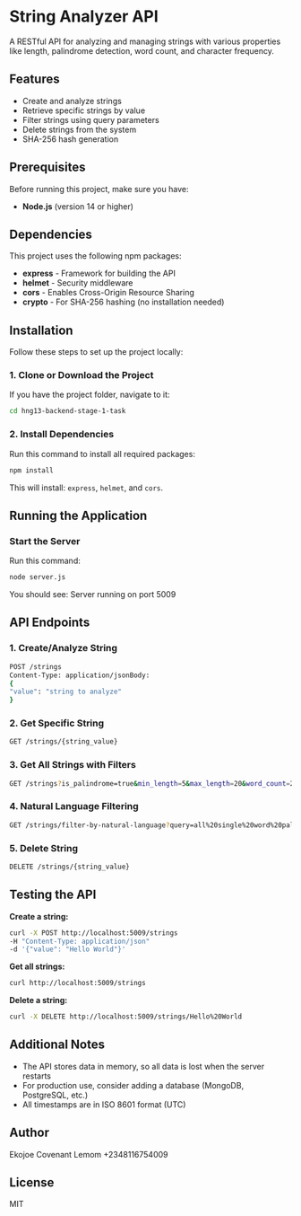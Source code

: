 # String Analyzer API

A RESTful API for analyzing and managing strings with various properties like length, palindrome detection, word count, and character frequency.

## Features

- Create and analyze strings
- Retrieve specific strings by value
- Filter strings using query parameters
- Delete strings from the system
- SHA-256 hash generation

## Prerequisites

Before running this project, make sure you have:

- **Node.js** (version 14 or higher)

## Dependencies

This project uses the following npm packages:

- **express** - Framework for building the API
- **helmet** - Security middleware
- **cors** - Enables Cross-Origin Resource Sharing
- **crypto** - For SHA-256 hashing (no installation needed)

## Installation

Follow these steps to set up the project locally:

### 1. Clone or Download the Project

If you have the project folder, navigate to it:
```bash
cd hng13-backend-stage-1-task
```

### 2. Install Dependencies

Run this command to install all required packages:
```bash
npm install
```

This will install: `express`, `helmet`, and  `cors`.

## Running the Application

### Start the Server

Run this command:
```bash
node server.js
```

You should see:
Server running on port 5009

## API Endpoints

### 1. Create/Analyze String
```bash
POST /strings
Content-Type: application/jsonBody:
{
"value": "string to analyze"
}
```

### 2. Get Specific String
```bash
GET /strings/{string_value}
```

### 3. Get All Strings with Filters
```bash
GET /strings?is_palindrome=true&min_length=5&max_length=20&word_count=2&contains_character=a
```

### 4. Natural Language Filtering
```bash
GET /strings/filter-by-natural-language?query=all%20single%20word%20palindromic%20strings
```

### 5. Delete String
```bash
DELETE /strings/{string_value}
```

## Testing the API

**Create a string:**
```bash
curl -X POST http://localhost:5009/strings 
-H "Content-Type: application/json" 
-d '{"value": "Hello World"}'
```

**Get all strings:**
```bash
curl http://localhost:5009/strings
```

**Delete a string:**
```bash
curl -X DELETE http://localhost:5009/strings/Hello%20World
```

## Additional Notes

- The API stores data in memory, so all data is lost when the server restarts
- For production use, consider adding a database (MongoDB, PostgreSQL, etc.)
- All timestamps are in ISO 8601 format (UTC)

## Author

Ekojoe Covenant Lemom
+2348116754009

## License
MIT